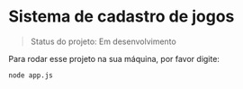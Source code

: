 <h1>Sistema de cadastro de jogos</h1>

> Status do projeto: Em desenvolvimento 

Para rodar esse projeto na sua máquina, por favor digite:

```
node app.js

``` 

